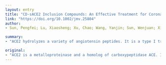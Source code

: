 ```yaml
---
layout: entry
title: "CD-sACE2 Inclusion Compounds: An Effective Treatment for Corona Virus Disease 2019 (COVID-19)"
link: "https://doi.org/10.1002/jmv.25804"
author:
- Sun, Pengfei; Lu, Xiaosheng; Xu, Chao; Wang, Yanjin; Sun, Wenjuan; Xi, Jianing

summary:
- "ACE2 hydrolyzes a variety of angiotensin peptides. It is a type I transmembrane glycoprotein with a single extracellular catalytic domain. This article is protected by copyright. All rights reserved."

original:
- "ACE2 is a metalloproteinase and a homolog of carboxypeptidase ACE. It hydrolyzes a variety of angiotensin peptides and is the main active peptide of the renin-angiotensin system (RAS).[3] ACE2, which is made of 805 amino acids, is a type I transmembrane glycoprotein with a single extracellular catalytic domain. This article is protected by copyright. All rights reserved."
---
```



